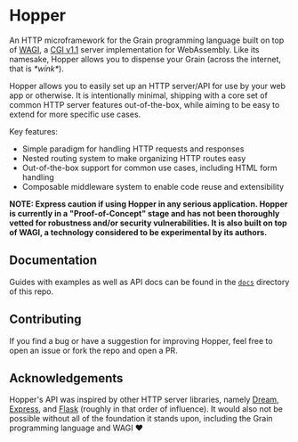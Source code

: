 # Hopper
An HTTP microframework for the Grain programming language built on top of [WAGI](https://github.com/deislabs/wagi), a [CGI v1.1](https://datatracker.ietf.org/doc/html/rfc3875) server implementation for WebAssembly. Like its namesake, Hopper allows you to dispense your Grain (across the internet, that is _\*wink\*_).

Hopper allows you to easily set up an HTTP server/API for use by your web app or otherwise. It is intentionally minimal, shipping with a core set of common HTTP server features out-of-the-box, while aiming to be easy to extend for more specific use cases. 

Key features:
- Simple paradigm for handling HTTP requests and responses
- Nested routing system to make organizing HTTP routes easy
- Out-of-the-box support for common use cases, including HTML form handling
- Composable middleware system to enable code reuse and extensibility

**NOTE: Express caution if using Hopper in any serious application. Hopper is currently in a "Proof-of-Concept" stage and has not been thoroughly vetted for robustness and/or security vulnerabilities. It is also built on top of WAGI, a technology considered to be experimental by its authors.**


## Documentation
Guides with examples as well as API docs can be found in the [`docs`](/docs) directory of this repo.


## Contributing
If you find a bug or have a suggestion for improving Hopper, feel free to open an issue or fork the repo and open a PR.


## Acknowledgements
Hopper's API was inspired by other HTTP server libraries, namely [Dream](https://github.com/aantron/dream), [Express](https://expressjs.com/), and [Flask](https://flask.palletsprojects.com/en/2.2.x/) (roughly in that order of influence). It would also not be possible without all of the foundation it stands upon, including the Grain programming language and WAGI ❤️
